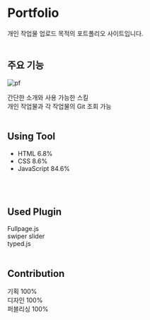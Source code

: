 # Portfolio
개인 작업물 업로드 목적의 포트폴리오 사이트입니다.</br>
</br>

## 주요 기능
![pf](https://user-images.githubusercontent.com/77706798/111947896-9aaad280-8b21-11eb-8c47-35c836a4d495.png)

간단한 소개와 사용 가능한 스킬</br>
개인 작업물과 각 작업물의 Git 조회 가능
</br>
</br>

## Using Tool
- HTML 6.8%
- CSS 8.6%
- JavaScript 84.6%
</br>
</br>

## Used Plugin
Fullpage.js</br>
swiper slider</br>
typed.js
</br>
</br>

## Contribution
기획 100%</br>
디자인 100%</br>
퍼블리싱 100%
